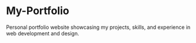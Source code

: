# My-Portfolio
Personal portfolio website showcasing my projects, skills, and experience in web development and design.
